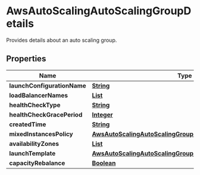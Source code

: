 

# AwsAutoScalingAutoScalingGroupDetails

Provides details about an auto scaling group.

## Properties

| Name | Type | Description | Notes |
|------------ | ------------- | ------------- | -------------|
|**launchConfigurationName** | [**String**](String.md) |  |  [optional] |
|**loadBalancerNames** | [**List**](List.md) |  |  [optional] |
|**healthCheckType** | [**String**](String.md) |  |  [optional] |
|**healthCheckGracePeriod** | [**Integer**](Integer.md) |  |  [optional] |
|**createdTime** | [**String**](String.md) |  |  [optional] |
|**mixedInstancesPolicy** | [**AwsAutoScalingAutoScalingGroupDetailsMixedInstancesPolicy**](AwsAutoScalingAutoScalingGroupDetailsMixedInstancesPolicy.md) |  |  [optional] |
|**availabilityZones** | [**List**](List.md) |  |  [optional] |
|**launchTemplate** | [**AwsAutoScalingAutoScalingGroupDetailsLaunchTemplate**](AwsAutoScalingAutoScalingGroupDetailsLaunchTemplate.md) |  |  [optional] |
|**capacityRebalance** | [**Boolean**](Boolean.md) |  |  [optional] |



